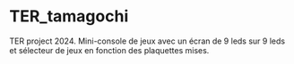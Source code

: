 # TER_tamagochi
TER project 2024. Mini-console de jeux avec un écran de 9 leds sur 9 leds et sélecteur de jeux en fonction des plaquettes mises.


